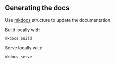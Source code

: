 Generating the docs
----------

Use [mkdocs](http://www.mkdocs.org/) structure to update the documentation.

Build locally with:

    mkdocs build

Serve locally with:

    mkdocs serve
